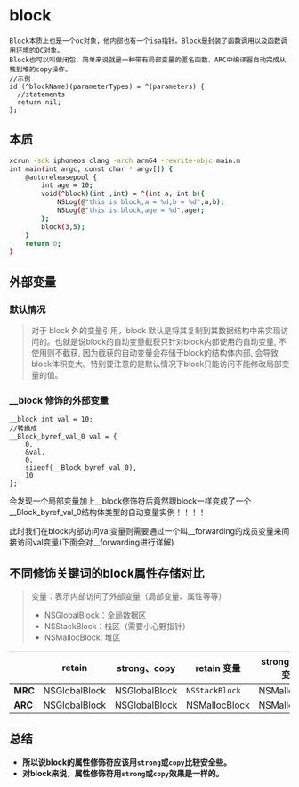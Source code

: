 # block

```
Block本质上也是一个oc对象，他内部也有一个isa指针。Block是封装了函数调用以及函数调用环境的OC对象。
Block也可以叫做闭包，简单来说就是一种带有局部变量的匿名函数，ARC中编译器自动完成从栈到堆的copy操作。
//示例
id (^blockName)(parameterTypes) = ^(parameters) {
  //statements
  return nil;
};
```

## 本质

```bash
xcrun -sdk iphoneos clang -arch arm64 -rewrite-objc main.m
int main(int argc, const char * argv[]) {
    @autoreleasepool {
        int age = 10;
        void(^block)(int ,int) = ^(int a, int b){
            NSLog(@"this is block,a = %d,b = %d",a,b);
            NSLog(@"this is block,age = %d",age);
        };
        block(3,5);
    }
    return 0;
}
```



## 外部变量

### 默认情况

> 对于 block 外的变量引用，block 默认是将其复制到其数据结构中来实现访问的。也就是说block的自动变量截获只针对block内部使用的自动变量, 不使用则不截获, 因为截获的自动变量会存储于block的结构体内部, 会导致block体积变大。特别要注意的是默认情况下block只能访问不能修改局部变量的值。

### __block 修饰的外部变量

```objc
__block int val = 10;
//转换成
__Block_byref_val_0 val = {
    0,
    &val,
    0,
    sizeof(__Block_byref_val_0),
    10
};
```

会发现一个局部变量加上__block修饰符后竟然跟block一样变成了一个__Block_byref_val_0结构体类型的自动变量实例！！！！

此时我们在block内部访问val变量则需要通过一个叫__forwarding的成员变量来间接访问val变量(下面会对__forwarding进行详解)

## 不同修饰关键词的block属性存储对比

> 变量：表示内部访问了外部变量（局部变量、属性等等）
>
> - NSGlobalBlock：全局数据区
> - NSStackBlock：栈区（需要小心野指针）
> - NSMallocBlock: 堆区

|         | retain        | strong、copy  | retain 变量    | strong、copy 变量 |
| ------- | ------------- | ------------- | -------------- | ----------------- |
| **MRC** | NSGlobalBlock | NSGlobalBlock | `NSStackBlock` | NSMallocBlock     |
| **ARC** | NSGlobalBlock | NSGlobalBlock | NSMallocBlock  | NSMallocBlock     |

## 总结

- **所以说block的属性修饰符应该用`strong`或`copy`比较安全些。**
- **对block来说，属性修饰符用`strong`或`copy`效果是一样的。**